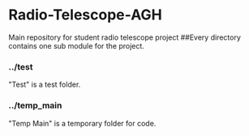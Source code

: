 # Radio-Telescope-AGH
Main repository for student radio telescope project
##Every directory contains one sub module for the project.
### ../test 
"Test" is a test folder.
### ../temp_main 
"Temp Main" is a temporary folder for code.
